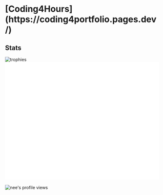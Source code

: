 <!--# HORRAY MY GITHUB ACTIONS ARE BACK!!!! 8/24/2024 9:55 AM PST-->
<h1>[Coding4Hours](https://coding4portfolio.pages.dev/)</h1>

<h2>Stats</h2>	
<img alt="trophies" src="https://github-profile-trophy.vercel.app/?username=coding4hours&no-frame=true&row=1&&margin-w=20&no-bg=true&theme=monokai"/>

<img src="/github-metrics.svg">

  <p ><img src="https://komarev.com/ghpvc/?username=Coding4Hours" alt="nee's profile views" width="125" height="25" /></p>

